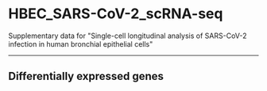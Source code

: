 # HBEC_SARS-CoV-2_scRNA-seq
Supplementary data for "Single-cell longitudinal analysis of SARS-CoV-2 infection in human bronchial epithelial cells"

----

## Differentially expressed genes


